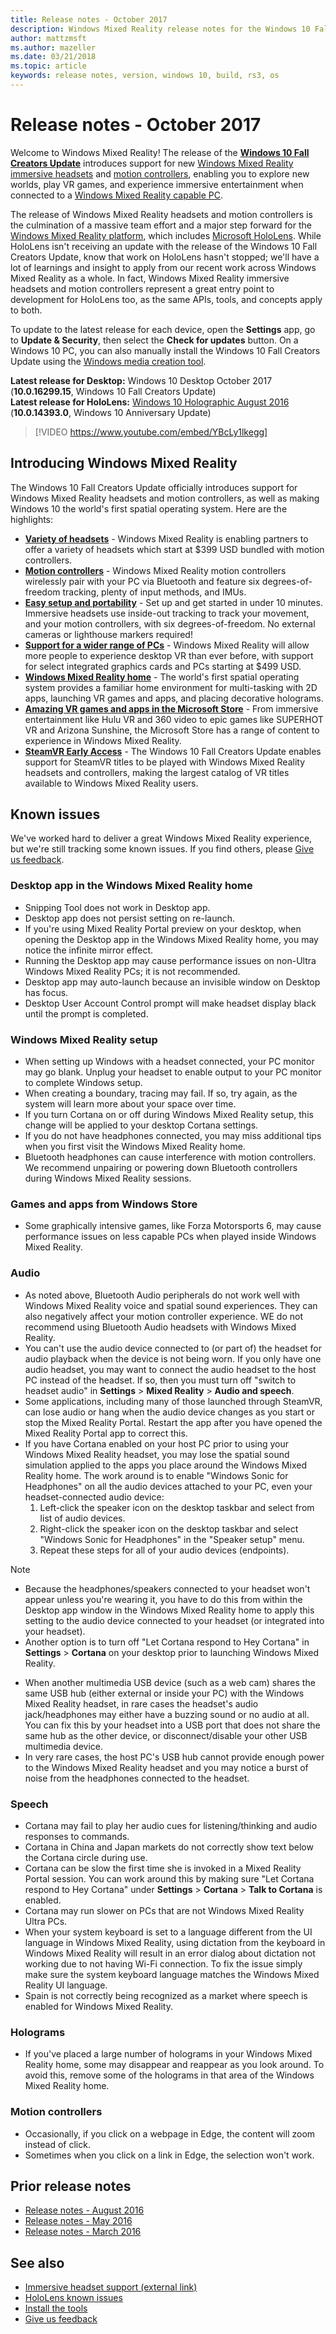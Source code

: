 ```yaml
---
title: Release notes - October 2017
description: Windows Mixed Reality release notes for the Windows 10 Fall Creators Update (October 2017).
author: mattzmsft
ms.author: mazeller
ms.date: 03/21/2018
ms.topic: article
keywords: release notes, version, windows 10, build, rs3, os
---
```




# Release notes - October 2017

Welcome to Windows Mixed Reality! The release of the **[Windows 10 Fall Creators Update](https://blogs.windows.com/windowsexperience/2017/10/17/whats-new-windows-10-fall-creators-update/)** introduces support for new [Windows Mixed Reality immersive headsets](immersive-headset-hardware-details.md) and [motion controllers](motion-controllers.md), enabling you to explore new worlds, play VR games, and experience immersive entertainment when connected to a [Windows Mixed Reality capable PC](https://docs.microsoft.com/windows/mixed-reality/enthusiast-guide/windows-mixed-reality-minimum-pc-hardware-compatibility-guidelines).

The release of Windows Mixed Reality headsets and motion controllers is the culmination of a massive team effort and a major step forward for the [Windows Mixed Reality platform](mixed-reality.md), which includes [Microsoft HoloLens](hololens-hardware-details.md). While HoloLens isn't receiving an update with the release of the Windows 10 Fall Creators Update, know that work on HoloLens hasn't stopped; we'll have a lot of learnings and insight to apply from our recent work across Windows Mixed Reality as a whole. In fact, Windows Mixed Reality immersive headsets and motion controllers represent a great entry point to development for HoloLens too, as the same APIs, tools, and concepts apply to both.

To update to the latest release for each device, open the **Settings** app, go to **Update & Security**, then select the **Check for updates** button. On a Windows 10 PC, you can also manually install the Windows 10 Fall Creators Update using the [Windows media creation tool](https://www.microsoft.com/en-us/software-download/windows10).

 **Latest release for Desktop:** Windows 10 Desktop October 2017 (**10.0.16299.15**, Windows 10 Fall Creators Update)<br>
 **Latest release for HoloLens:** [Windows 10 Holographic August 2016](release-notes-august-2016.md) (**10.0.14393.0**, Windows 10 Anniversary Update)

>[!VIDEO https://www.youtube.com/embed/YBcLy1lkegg]

## Introducing Windows Mixed Reality

The Windows 10 Fall Creators Update officially introduces support for Windows Mixed Reality headsets and motion controllers, as well as making Windows 10 the world's first spatial operating system. Here are the highlights:
* **[Variety of headsets](https://blogs.windows.com/windowsexperience/2017/10/03/how-to-pre-order-your-windows-mixed-reality-headset/)** - Windows Mixed Reality is enabling partners to offer a variety of headsets which start at $399 USD bundled with motion controllers.
* **[Motion controllers](motion-controllers.md)** - Windows Mixed Reality motion controllers wirelessly pair with your PC via Bluetooth and feature six degrees-of-freedom tracking, plenty of input methods, and IMUs.
* **[Easy setup and portability](https://docs.microsoft.com/windows/mixed-reality/enthusiast-guide/recommended-adapters-for-windows-mixed-reality-capable-pcs)** - Set up and get started in under 10 minutes. Immersive headsets use inside-out tracking to track your movement, and your motion controllers, with six degrees-of-freedom. No external cameras or lighthouse markers required!
* **[Support for a wider range of PCs](https://docs.microsoft.com/windows/mixed-reality/enthusiast-guide/windows-mixed-reality-minimum-pc-hardware-compatibility-guidelines)** - Windows Mixed Reality will allow more people to experience desktop VR than ever before, with support for select integrated graphics cards and PCs starting at $499 USD.
* **[Windows Mixed Reality home](navigating-the-windows-mixed-reality-home.md)** - The world's first spatial operating system provides a familiar home environment for multi-tasking with 2D apps, launching VR games and apps, and placing decorative holograms.
* **[Amazing VR games and apps in the Microsoft Store](https://www.microsoft.com/store/collections/MR-All-ImmersiveContent/)** - From immersive entertainment like Hulu VR and 360 video to epic games like SUPERHOT VR and Arizona Sunshine, the Microsoft Store has a range of content to experience in Windows Mixed Reality.
* **[SteamVR Early Access](https://docs.microsoft.com/windows/mixed-reality/enthusiast-guide/using-steamvr-with-windows-mixed-reality)** - The Windows 10 Fall Creators Update enables support for SteamVR titles to be played with Windows Mixed Reality headsets and controllers, making the largest catalog of VR titles available to Windows Mixed Reality users.

## Known issues

We've worked hard to deliver a great Windows Mixed Reality experience, but we're still tracking some known issues. If you find others, please [Give us feedback](give-us-feedback.md).

### Desktop app in the Windows Mixed Reality home
* Snipping Tool does not work in Desktop app.
* Desktop app does not persist setting on re-launch.
* If you're using Mixed Reality Portal preview on your desktop, when opening the Desktop app in the Windows Mixed Reality home, you may notice the infinite mirror effect. 
* Running the Desktop app may cause performance issues on non-Ultra Windows Mixed Reality PCs; it is not recommended.  
* Desktop app may auto-launch because an invisible window on Desktop has focus. 
* Desktop User Account Control prompt will make headset display black until the prompt is completed.

### Windows Mixed Reality setup
* When setting up Windows with a headset connected, your PC monitor may go blank. Unplug your headset to enable output to your PC monitor to complete Windows setup.
* When creating a boundary, tracing may fail. If so, try again, as the system will learn more about your space over time.
* If you turn Cortana on or off during Windows Mixed Reality setup, this change will be applied to your desktop Cortana settings.
* If you do not have headphones connected, you may miss additional tips when you first visit the Windows Mixed Reality home.
* Bluetooth headphones can cause interference with motion controllers. We recommend unpairing or powering down Bluetooth controllers during Windows Mixed Reality sessions.

### Games and apps from Windows Store
* Some graphically intensive games, like Forza Motorsports 6, may cause performance issues on less capable PCs when played inside Windows Mixed Reality.

### Audio
* As noted above, Bluetooth Audio peripherals do not work well with Windows Mixed Reality voice and spatial sound experiences. They can also negatively affect your motion controller experience. WE do not recommend using Bluetooth Audio headsets with Windows Mixed Reality.
* You can't use the audio device connected to (or part of) the headset for audio playback when the device is not being worn. If you only have one audio headset, you may want to connect the audio headset to the host PC instead of the headset. If so, then you must turn off "switch to headset audio" in **Settings** > **Mixed Reality** > **Audio and speech**.
* Some applications, including many of those launched through SteamVR, can lose audio or hang when the audio device changes as you start or stop the Mixed Reality Portal. Restart the app after you have opened the Mixed Reality Portal app to correct this.
* If you have Cortana enabled on your host PC prior to using your Windows Mixed Reality headset, you may lose the spatial sound simulation applied to the apps you place around the Windows Mixed Reality home. The work around is to enable "Windows Sonic for Headphones" on all the audio devices attached to your PC, even your headset-connected audio device:
   1. Left-click the speaker icon on the desktop taskbar and select from list of audio devices.
   2. Right-click the speaker icon on the desktop taskbar and select "Windows Sonic for Headphones" in the "Speaker setup" menu.
   3. Repeat these steps for all of your audio devices (endpoints).
>[!NOTE]
> - Because the headphones/speakers connected to your headset won't appear unless you're wearing it, you have to do this from within the Desktop app window in the Windows Mixed Reality home to apply this setting to the audio device connected to your headset (or integrated into your headset).
> - Another option is to turn off "Let Cortana respond to Hey Cortana" in **Settings** > **Cortana** on your desktop prior to launching Windows Mixed Reality.

* When another multimedia USB device (such as a web cam) shares the same USB hub (either external or inside your PC) with the Windows Mixed Reality headset, in rare cases the headset's audio jack/headphones may either have a buzzing sound or no audio at all. You can fix this by your headset into a USB port that does not share the same hub as the other device, or disconnect/disable your other USB multimedia device.
* In very rare cases, the host PC's USB hub cannot provide enough power to the Windows Mixed Reality headset and you may notice a burst of noise from the headphones connected to the headset.

### Speech
* Cortana may fail to play her audio cues for listening/thinking and audio responses to commands.
* Cortana in China and Japan markets do not correctly show text below the Cortana circle during use.
* Cortana can be slow the first time she is invoked in a Mixed Reality Portal session. You can work around this by making sure "Let Cortana respond to Hey Cortana" under **Settings** > **Cortana** > **Talk to Cortana** is enabled.
* Cortana may run slower on PCs that are not Windows Mixed Reality Ultra PCs.
* When your system keyboard is set to a language different from the UI language in Windows Mixed Reality, using dictation from the keyboard in Windows Mixed Reality will result in an error dialog about dictation not working due to not having Wi-Fi connection. To fix the issue simply make sure the system keyboard language matches the Windows Mixed Reality UI language.
* Spain is not correctly being recognized as a market where speech is enabled for Windows Mixed Reality.

### Holograms
* If you've placed a large number of holograms in your Windows Mixed Reality home, some may disappear and reappear as you look around. To avoid this, remove some of the holograms in that area of the Windows Mixed Reality home.

### Motion controllers
* Occasionally, if you click on a webpage in Edge, the content will zoom instead of click.
* Sometimes when you click on a link in Edge, the selection won't work.

## Prior release notes
* [Release notes - August 2016](release-notes-august-2016.md)
* [Release notes - May 2016](release-notes-may-2016.md)
* [Release notes - March 2016](release-notes-march-2016.md)

## See also
* [Immersive headset support (external link)](https://docs.microsoft.com/windows/mixed-reality/enthusiast-guide/troubleshooting-windows-mixed-reality)
* [HoloLens known issues](hololens-known-issues.md)
* [Install the tools](install-the-tools.md)
* [Give us feedback](give-us-feedback.md)
